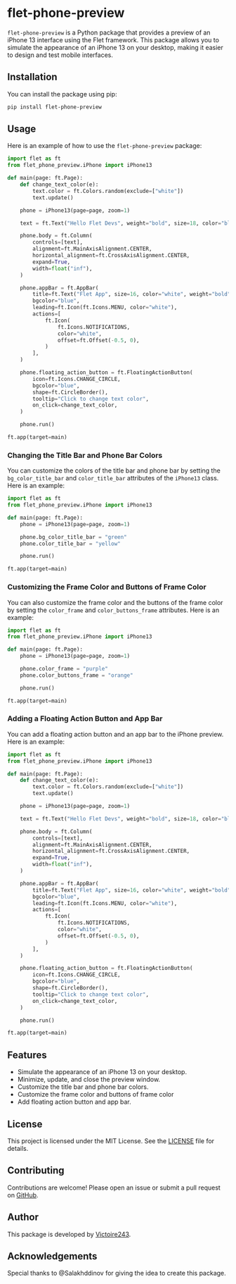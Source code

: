 # flet-phone-preview

`flet-phone-preview` is a Python package that provides a preview of an iPhone 13 interface using the Flet framework. This package allows you to simulate the appearance of an iPhone 13 on your desktop, making it easier to design and test mobile interfaces.

## Installation

You can install the package using pip:

```bash
pip install flet-phone-preview
```

## Usage

Here is an example of how to use the `flet-phone-preview` package:

```python
import flet as ft
from flet_phone_preview.iPhone import iPhone13

def main(page: ft.Page):
    def change_text_color(e):
        text.color = ft.Colors.random(exclude=["white"])
        text.update()

    phone = iPhone13(page=page, zoom=1)

    text = ft.Text("Hello Flet Devs", weight="bold", size=18, color="black")

    phone.body = ft.Column(
        controls=[text],
        alignment=ft.MainAxisAlignment.CENTER,
        horizontal_alignment=ft.CrossAxisAlignment.CENTER,
        expand=True,
        width=float("inf"),
    )

    phone.appBar = ft.AppBar(
        title=ft.Text("Flet App", size=16, color="white", weight="bold"),
        bgcolor="blue",
        leading=ft.Icon(ft.Icons.MENU, color="white"),
        actions=[
            ft.Icon(
                ft.Icons.NOTIFICATIONS,
                color="white",
                offset=ft.Offset(-0.5, 0),
            )
        ],
    )

    phone.floating_action_button = ft.FloatingActionButton(
        icon=ft.Icons.CHANGE_CIRCLE,
        bgcolor="blue",
        shape=ft.CircleBorder(),
        tooltip="Click to change text color",
        on_click=change_text_color,
    )

    phone.run()

ft.app(target=main)
```

### Changing the Title Bar and Phone Bar Colors

You can customize the colors of the title bar and phone bar by setting the `bg_color_title_bar` and `color_title_bar` attributes of the `iPhone13` class. Here is an example:

```python
import flet as ft
from flet_phone_preview.iPhone import iPhone13

def main(page: ft.Page):
    phone = iPhone13(page=page, zoom=1)

    phone.bg_color_title_bar = "green"
    phone.color_title_bar = "yellow"

    phone.run()

ft.app(target=main)
```

### Customizing the Frame Color and Buttons of Frame Color

You can also customize the frame color and the buttons of the frame color by setting the `color_frame` and `color_buttons_frame` attributes. Here is an example:

```python
import flet as ft
from flet_phone_preview.iPhone import iPhone13

def main(page: ft.Page):
    phone = iPhone13(page=page, zoom=1)

    phone.color_frame = "purple"
    phone.color_buttons_frame = "orange"

    phone.run()

ft.app(target=main)
```

### Adding a Floating Action Button and App Bar

You can add a floating action button and an app bar to the iPhone preview. Here is an example:

```python
import flet as ft
from flet_phone_preview.iPhone import iPhone13

def main(page: ft.Page):
    def change_text_color(e):
        text.color = ft.Colors.random(exclude=["white"])
        text.update()

    phone = iPhone13(page=page, zoom=1)

    text = ft.Text("Hello Flet Devs", weight="bold", size=18, color="black")

    phone.body = ft.Column(
        controls=[text],
        alignment=ft.MainAxisAlignment.CENTER,
        horizontal_alignment=ft.CrossAxisAlignment.CENTER,
        expand=True,
        width=float("inf"),
    )

    phone.appBar = ft.AppBar(
        title=ft.Text("Flet App", size=16, color="white", weight="bold"),
        bgcolor="blue",
        leading=ft.Icon(ft.Icons.MENU, color="white"),
        actions=[
            ft.Icon(
                ft.Icons.NOTIFICATIONS,
                color="white",
                offset=ft.Offset(-0.5, 0),
            )
        ],
    )

    phone.floating_action_button = ft.FloatingActionButton(
        icon=ft.Icons.CHANGE_CIRCLE,
        bgcolor="blue",
        shape=ft.CircleBorder(),
        tooltip="Click to change text color",
        on_click=change_text_color,
    )

    phone.run()

ft.app(target=main)
```

## Features

- Simulate the appearance of an iPhone 13 on your desktop.
- Minimize, update, and close the preview window.
- Customize the title bar and phone bar colors.
- Customize the frame color and buttons of frame color
- Add floating action button and app bar.

## License

This project is licensed under the MIT License. See the [LICENSE](LICENSE) file for details.

## Contributing

Contributions are welcome! Please open an issue or submit a pull request on [GitHub](https://github.com/Victoire243/flet_mobile_preview).

## Author

This package is developed by [Victoire243](https://github.com/Victoire243).

## Acknowledgements

Special thanks to @Salakhddinov for giving the idea to create this package.

